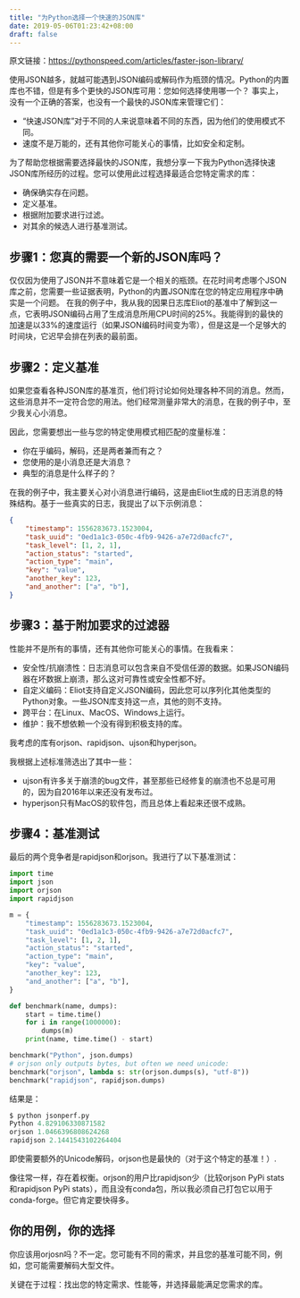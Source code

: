 ```yaml
---
title: "为Python选择一个快速的JSON库"
date: 2019-05-06T01:23:42+08:00
draft: false
---
```


原文链接：https://pythonspeed.com/articles/faster-json-library/

使用JSON越多，就越可能遇到JSON编码或解码作为瓶颈的情况。Python的内置库也不错，但是有多个更快的JSON库可用：您如何选择使用哪一个？
事实上，没有一个正确的答案，也没有一个最快的JSON库来管理它们：


* “快速JSON库”对于不同的人来说意味着不同的东西，因为他们的使用模式不同。
* 速度不是万能的，还有其他你可能关心的事情，比如安全和定制。

为了帮助您根据需要选择最快的JSON库，我想分享一下我为Python选择快速JSON库所经历的过程。您可以使用此过程选择最适合您特定需求的库：

* 确保确实存在问题。
* 定义基准。
* 根据附加要求进行过滤。
* 对其余的候选人进行基准测试。



## 步骤1：您真的需要一个新的JSON库吗？
仅仅因为使用了JSON并不意味着它是一个相关的瓶颈。在花时间考虑哪个JSON库之前，您需要一些证据表明，Python的内置JSON库在您的特定应用程序中确实是一个问题。
在我的例子中，我从我的因果日志库Eliot的基准中了解到这一点，它表明JSON编码占用了生成消息所用CPU时间的25%。我能得到的最快的加速是以33%的速度运行（如果JSON编码时间变为零），但是这是一个足够大的时间块，它迟早会排在列表的最前面。

## 步骤2：定义基准
如果您查看各种JSON库的基准页，他们将讨论如何处理各种不同的消息。然而，这些消息并不一定符合您的用法。他们经常测量非常大的消息，在我的例子中，至少我关心小消息。

因此，您需要想出一些与您的特定使用模式相匹配的度量标准：

* 你在乎编码，解码，还是两者兼而有之？
* 您使用的是小消息还是大消息？
* 典型的消息是什么样子的？


在我的例子中，我主要关心对小消息进行编码，这是由Eliot生成的日志消息的特殊结构。基于一些真实的日志，我提出了以下示例消息： 

```json
{
    "timestamp": 1556283673.1523004,
    "task_uuid": "0ed1a1c3-050c-4fb9-9426-a7e72d0acfc7",
    "task_level": [1, 2, 1],
    "action_status": "started",
    "action_type": "main",
    "key": "value",
    "another_key": 123,
    "and_another": ["a", "b"],
}
```


## 步骤3：基于附加要求的过滤器
性能并不是所有的事情，还有其他你可能关心的事情。在我看来：

* 安全性/抗崩溃性：日志消息可以包含来自不受信任源的数据。如果JSON编码器在坏数据上崩溃，那么这对可靠性或安全性都不好。
* 自定义编码：Eliot支持自定义JSON编码，因此您可以序列化其他类型的Python对象。一些JSON库支持这一点，其他的则不支持。
* 跨平台：在Linux、MacOS、Windows上运行。
* 维护：我不想依赖一个没有得到积极支持的库。


我考虑的库有orjson、rapidjson、ujson和hyperjson。

我根据上述标准筛选出了其中一些：

* ujson有许多关于崩溃的bug文件，甚至那些已经修复的崩溃也不总是可用的，因为自2016年以来还没有发布过。
* hyperjson只有MacOS的软件包，而且总体上看起来还很不成熟。 



## 步骤4：基准测试
最后的两个竞争者是rapidjson和orjson。我进行了以下基准测试：
```python
import time
import json
import orjson
import rapidjson

m = {
    "timestamp": 1556283673.1523004,
    "task_uuid": "0ed1a1c3-050c-4fb9-9426-a7e72d0acfc7",
    "task_level": [1, 2, 1],
    "action_status": "started",
    "action_type": "main",
    "key": "value",
    "another_key": 123,
    "and_another": ["a", "b"],
}

def benchmark(name, dumps):
    start = time.time()
    for i in range(1000000):
        dumps(m)
    print(name, time.time() - start)

benchmark("Python", json.dumps)
# orjson only outputs bytes, but often we need unicode:
benchmark("orjson", lambda s: str(orjson.dumps(s), "utf-8"))
benchmark("rapidjson", rapidjson.dumps)
```
结果是：
```python
$ python jsonperf.py 
Python 4.829106330871582
orjson 1.0466396808624268
rapidjson 2.1441543102264404
```
即使需要额外的Unicode解码，orjson也是最快的（对于这个特定的基准！）.


像往常一样，存在着权衡。orjson的用户比rapidjson少（比较orjson PyPi stats和rapidjson PyPi stats），而且没有conda包，所以我必须自己打包它以用于conda-forge。但它肯定要快得多。

## 你的用例，你的选择

你应该用orjosn吗？不一定。您可能有不同的需求，并且您的基准可能不同，例如，您可能需要解码大型文件。

关键在于过程：找出您的特定需求、性能等，并选择最能满足您需求的库。